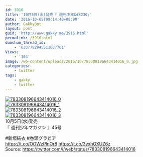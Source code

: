 ```yaml
---
id: 3916
title: '10月5日(水)発売『 週刊少年&#8230;'
date: '2016-10-05T09:14:40+08:00'
author: GakkyBot
layout: post
guid: 'http://www.gakky.me/3916.html'
permalink: /3916.html
duoshuo_thread_id:
    - '6337782945511637761'
Views:
    - '104'
image: /wp-content/uploads/2016/10/783308196643414016_0.jpg
categories:
    - twitter
tags:
    - gakky
    - twitter
---
```


[![783308196643414016_0](http://www.yui-aragaki.org/wp-content/uploads/2016/10/783308196643414016_0.jpg)](http://www.yui-aragaki.org/wp-content/uploads/2016/10/783308196643414016_0.jpg)  
[![783308196643414016_1](http://www.yui-aragaki.org/wp-content/uploads/2016/10/783308196643414016_1.jpg)](http://www.yui-aragaki.org/wp-content/uploads/2016/10/783308196643414016_1.jpg)  
[![783308196643414016_2](http://www.yui-aragaki.org/wp-content/uploads/2016/10/783308196643414016_2.jpg)](http://www.yui-aragaki.org/wp-content/uploads/2016/10/783308196643414016_2.jpg)  
[![783308196643414016_3](http://www.yui-aragaki.org/wp-content/uploads/2016/10/783308196643414016_3.jpg)](http://www.yui-aragaki.org/wp-content/uploads/2016/10/783308196643414016_3.jpg)  
10月5日(水)発売  
『 週刊少年マガジン 』45号

\#新垣結衣 #巻頭グラビア  
https://t.co/OOWzPlnOr8 https://t.co/3yxhOXUZ6z  
Source: <https://twitter.com/i/web/status/783308196643414016>